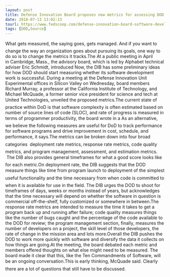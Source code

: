 ```yaml
---
layout: post
title: Defense Innovation Board proposes new metrics for assessing DOD software development
date: 2018-07-13 13:02:13
tourl: https://www.fedscoop.com/defense-innovation-board-software-development-metrics/
tags: [DOD,Source]
---
```

What gets measured, the saying goes, gets managed. And if you want to change the way an organization goes about pursuing its goals, one way to do so is to change the metrics it tracks.The At a public meeting in April in Cambridge, Mass., the advisory board, which is led by Alphabet technical adviser Eric Schmidt, introduced Now, the DIB has some preliminary ideas for how DOD should start measuring whether its software development work is successful. During a meeting at the Defense Innovation Unit Experimental offices in Silicon Valley on Wednesday, board members Richard Murray, a professor at the California Institute of Technology, and Michael McQuade, a former senior vice president for science and tech at United Technologies, unveiled the proposed metrics.The current state of practice within DoD is that software complexity is often estimated based on number of source lines of code (SLOC), and rate of progress is measured in terms of programmer productivity, the board wrote in a As an alternative, we believe the following measures are useful for DoD to track performance for software programs and drive improvement in cost, schedule, and performance, it says.The metrics can be broken down into four broad categories  deployment rate metrics, response rate metrics, code quality metrics, and program management, assessment, and estimation metrics.  The DIB also provides general timeframes for what a good score looks like for each metric.On deployment rate, the DIB suggests that the DOD measure things like time from program launch to deployment of the simplest useful functionality and the time necessary from when code is committed to when it is available for use in the field. The DIB urges the DOD to shoot for timeframes of days, weeks or months instead of years, but acknowledges that the time necessary will depend on whether the software in question is commercial off-the-shelf, fully customized or somewhere in between.The response rate metrics are intended to measure the time it takes to get a program back up and running after failure; code quality measures things like the number of bugs caught and the percentage of the code available to the DOD for review; the program management section, finally, measures the number of developers on a project, the skill level of those developers, the rate of change in the mission area and lots more.Overall the DIB pushes the DOD to work more quickly with software and diversify the data it collects on how things are going.At the meeting, the board debated each metric and members offered thoughts on what else might need to be measured. The board made it clear that this, like the Ten Commandments of Software, will be an ongoing conversation.This is early thinking, McQuade said. Clearly there are a lot of questions that still have to be discussed.